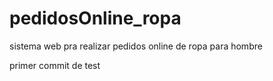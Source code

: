 pedidosOnline_ropa
==================

sistema web pra realizar pedidos online de ropa para hombre

primer commit de test
